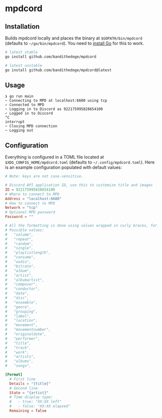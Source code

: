 # mpdcord

## Installation

Builds mpdcord locally and places the binary at `$GOPATH/bin/mpdcord` (defaults to `~/go/bin/mpdcord`). You need to [install Go](https://go.dev/doc/install) for this to work.

```bash
# latest stable
go install github.com/bandithedoge/mpdcord

# latest unstable
go install github.com/bandithedoge/mpdcord@latest
```

## Usage

```console
❯ go run main
~ Connecting to MPD at localhost:6600 using tcp
✓ Connected to MPD
~ Logging in to Discord as 922175995828654100
✓ Logged in to Discord
^C
interrupt
~ Closing MPD connection
~ Logging out
```

## Configuration

Everything is configured in a TOML file located at `$XDG_CONFIG_HOME/mpdcord.toml` (defaults to `~/.config/mpdcord.toml`). Here is an example configuration populated with default values:

```toml
# Note: keys are not case-sensitive.

# Discord API application ID, use this to customize title and images
ID = 922175995828654100
# Where to connect to MPD
Address = "localhost:6600"
# How to connect to MPD
Network = "tcp"
# Optional MPD password
Password = ""

# All the formatting is done using values wrapped in curly braces, for example "{title}"
# Possible values: 
#   "volume",
#   "repeat",
#   "random",
#   "single",
#   "playlistlength",
#   "consume",
#   "audio",
#   "bitrate",
#   "album",
#   "artist",
#   "albumartist",
#   "composer",
#   "conductor",
#   "date",
#   "disc",
#   "ensemble",
#   "genre",
#   "grouping",
#   "label",
#   "location",
#   "movement",
#   "movementnumber",
#   "originaldate",
#   "performer",
#   "title",
#   "track",
#   "work",
#   "artists",
#   "albums",
#   "songs",

[Format]
  # First line
  Details = "{title}"
  # Second line
  State = "{artist}"
  # Time display type:
  #   - true: "XX:XX left"
  #   - false: "XX:XX elapsed"
  Remaining = false
```
